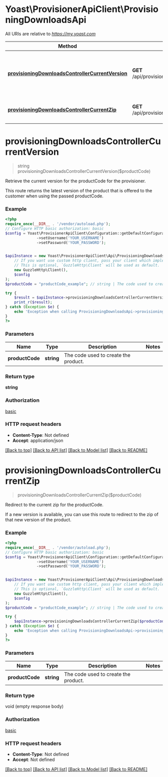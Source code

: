 # Yoast\ProvisionerApiClient\ProvisioningDownloadsApi

All URIs are relative to *https://my.yoast.com*

Method | HTTP request | Description
------------- | ------------- | -------------
[**provisioningDownloadsControllerCurrentVersion**](ProvisioningDownloadsApi.md#provisioningdownloadscontrollercurrentversion) | **GET** /api/provisioning/downloads/currentVersion | Retrieve the current version for the productCode for the provisioner.
[**provisioningDownloadsControllerCurrentZip**](ProvisioningDownloadsApi.md#provisioningdownloadscontrollercurrentzip) | **GET** /api/provisioning/downloads/currentZip | Redirect to the current zip for the productCode.

# **provisioningDownloadsControllerCurrentVersion**
> string provisioningDownloadsControllerCurrentVersion($productCode)

Retrieve the current version for the productCode for the provisioner.

This route returns the latest version of the product that is offered to the customer when using the passed productCode.

### Example
```php
<?php
require_once(__DIR__ . '/vendor/autoload.php');
// Configure HTTP basic authorization: basic
$config = Yoast\ProvisionerApiClient\Configuration::getDefaultConfiguration()
              ->setUsername('YOUR_USERNAME')
              ->setPassword('YOUR_PASSWORD');


$apiInstance = new Yoast\ProvisionerApiClient\Api\ProvisioningDownloadsApi(
    // If you want use custom http client, pass your client which implements `GuzzleHttp\ClientInterface`.
    // This is optional, `GuzzleHttp\Client` will be used as default.
    new GuzzleHttp\Client(),
    $config
);
$productCode = "productCode_example"; // string | The code used to create the product.

try {
    $result = $apiInstance->provisioningDownloadsControllerCurrentVersion($productCode);
    print_r($result);
} catch (Exception $e) {
    echo 'Exception when calling ProvisioningDownloadsApi->provisioningDownloadsControllerCurrentVersion: ', $e->getMessage(), PHP_EOL;
}
?>
```

### Parameters

Name | Type | Description  | Notes
------------- | ------------- | ------------- | -------------
 **productCode** | **string**| The code used to create the product. |

### Return type

**string**

### Authorization

[basic](../../README.md#basic)

### HTTP request headers

 - **Content-Type**: Not defined
 - **Accept**: application/json

[[Back to top]](#) [[Back to API list]](../../README.md#documentation-for-api-endpoints) [[Back to Model list]](../../README.md#documentation-for-models) [[Back to README]](../../README.md)

# **provisioningDownloadsControllerCurrentZip**
> provisioningDownloadsControllerCurrentZip($productCode)

Redirect to the current zip for the productCode.

If a new version is available, you can use this route to redirect to the zip of that new version of the product.

### Example
```php
<?php
require_once(__DIR__ . '/vendor/autoload.php');
// Configure HTTP basic authorization: basic
$config = Yoast\ProvisionerApiClient\Configuration::getDefaultConfiguration()
              ->setUsername('YOUR_USERNAME')
              ->setPassword('YOUR_PASSWORD');


$apiInstance = new Yoast\ProvisionerApiClient\Api\ProvisioningDownloadsApi(
    // If you want use custom http client, pass your client which implements `GuzzleHttp\ClientInterface`.
    // This is optional, `GuzzleHttp\Client` will be used as default.
    new GuzzleHttp\Client(),
    $config
);
$productCode = "productCode_example"; // string | The code used to create the product.

try {
    $apiInstance->provisioningDownloadsControllerCurrentZip($productCode);
} catch (Exception $e) {
    echo 'Exception when calling ProvisioningDownloadsApi->provisioningDownloadsControllerCurrentZip: ', $e->getMessage(), PHP_EOL;
}
?>
```

### Parameters

Name | Type | Description  | Notes
------------- | ------------- | ------------- | -------------
 **productCode** | **string**| The code used to create the product. |

### Return type

void (empty response body)

### Authorization

[basic](../../README.md#basic)

### HTTP request headers

 - **Content-Type**: Not defined
 - **Accept**: Not defined

[[Back to top]](#) [[Back to API list]](../../README.md#documentation-for-api-endpoints) [[Back to Model list]](../../README.md#documentation-for-models) [[Back to README]](../../README.md)

